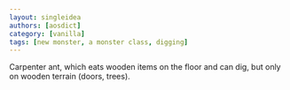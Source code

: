 ```yaml
---
layout: singleidea
authors: [aosdict]
category: [vanilla]
tags: [new monster, a monster class, digging]
---
```

Carpenter ant, which eats wooden items on the floor and can dig, but only on wooden terrain (doors, trees).

